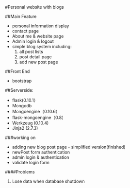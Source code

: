 #Personal website with blogs 

##Main Feature
* personal information display 
* contact page 
* About me & website page
* Admin login & logout
* simple blog system including:
	1. all post lists
	1. post detail page
	2. add new post page
	
	
##Front End
* bootstrap 

##Serverside:
* flask(0.10.1）
* Mongodb
* Mongoengine（0.10.6）
* flask-mongoengine（0.8）
* Werkzeug (0.10.4)
* Jinja2 (2.7.3)




###working on
* adding new blog post page - simplified version(finished)
* newPost form authentication
* admin login & authentication
* validate login form

####Problems
1. Lose data when database shutdown


